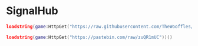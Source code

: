 # SignalHub
```lua
loadstring(game:HttpGet("https://raw.githubusercontent.com/TheWooffles/SignalHub/main/FovAimbot.lua"))()
```
```lua
loadstring(game:HttpGet("https://pastebin.com/raw/zuQR1mUC"))()
```
